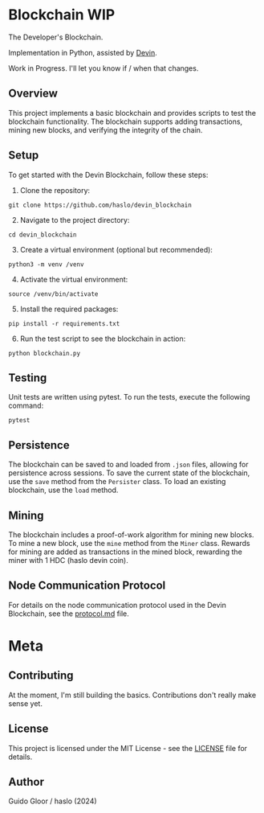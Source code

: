 # Blockchain WIP

The Developer's Blockchain.

Implementation in Python, assisted by [Devin](https://www.cognition.ai/introducing-devin).

Work in Progress. I'll let you know if / when that changes.

## Overview

This project implements a basic blockchain and provides scripts to test the blockchain functionality. The blockchain supports adding transactions, mining new blocks, and verifying the integrity of the chain.

## Setup

To get started with the Devin Blockchain, follow these steps:

1. Clone the repository:
```
git clone https://github.com/haslo/devin_blockchain
```

2. Navigate to the project directory:
```
cd devin_blockchain
```

3. Create a virtual environment (optional but recommended):
```
python3 -m venv /venv
```

4. Activate the virtual environment:
```
source /venv/bin/activate
```

5. Install the required packages:
```
pip install -r requirements.txt
```

6. Run the test script to see the blockchain in action:
```
python blockchain.py
```

## Testing

Unit tests are written using pytest. To run the tests, execute the following command:
```
pytest
```

## Persistence

The blockchain can be saved to and loaded from `.json` files, allowing for persistence across sessions. To save the current state of the blockchain, use the `save` method from the `Persister` class. To load an existing blockchain, use the `load` method.

## Mining

The blockchain includes a proof-of-work algorithm for mining new blocks. To mine a new block, use the `mine` method from the `Miner` class. Rewards for mining are added as transactions in the mined block, rewarding the miner with 1 HDC (haslo devin coin).

## Node Communication Protocol

For details on the node communication protocol used in the Devin Blockchain, see the [protocol.md](protocol.md) file.

# Meta

## Contributing

At the moment, I'm still building the basics. Contributions don't really make sense yet.

## License

This project is licensed under the MIT License - see the [LICENSE](LICENSE) file for details.

## Author

Guido Gloor / haslo (2024)
